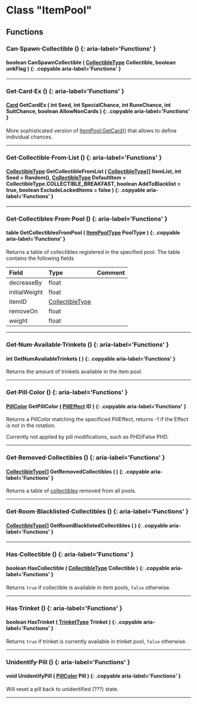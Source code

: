 # Class "ItemPool"

## Functions

### Can·Spawn·Collectible () {: aria-label='Functions' }
#### boolean CanSpawnCollectible ( [CollectibleType](https://wofsauge.github.io/IsaacDocs/rep/enums/CollectibleType.html) Collectible, boolean unkFlag ) {: .copyable aria-label='Functions' }

___
### Get·Card·Ex () {: aria-label='Functions' }
#### [Card](https://wofsauge.github.io/IsaacDocs/rep/enums/Card.html) GetCardEx ( int Seed, int SpecialChance, int RuneChance, int SuitChance, boolean AllowNonCards ) {: .copyable aria-label='Functions' }
More sophisticated version of [ItemPool:GetCard()](https://wofsauge.github.io/IsaacDocs/rep/ItemPool.html#getcard) that allows to define individual chances.
___
### Get·Collectible·From·List () {: aria-label='Functions' }
#### [CollectibleType](https://wofsauge.github.io/IsaacDocs/rep/enums/CollectibleType.html) GetCollectibleFromList ( [CollectibleType](https://wofsauge.github.io/IsaacDocs/rep/enums/CollectibleType.html)[] ItemList, int Seed = Random(), [CollectibleType](https://wofsauge.github.io/IsaacDocs/rep/enums/CollectibleType.html) DefaultItem = CollectibleType.COLLECTIBLE_BREAKFAST, boolean AddToBlacklist = true, boolean ExcludeLockedItems = false ) {: .copyable aria-label='Functions' }

___
### Get·Collectibles·From·Pool () {: aria-label='Functions' }
#### table GetCollectiblesFromPool ( [ItemPoolType](https://wofsauge.github.io/IsaacDocs/rep/enums/ItemPoolType.html) PoolType ) {: .copyable aria-label='Functions' }
Returns a table of collectibles registered in the specified pool. The table contains the following fields

|Field|Type|Comment|
|:--|:--|:--|
| decreaseBy | float | |
| initialWeight | float | |
| itemID | [CollectibleType](https://wofsauge.github.io/IsaacDocs/rep/enums/CollectibleType.html) | |
| removeOn | float | |
| weight | float | |

___
### Get·Num·Available·Trinkets () {: aria-label='Functions' }
#### int GetNumAvailableTrinkets ( ) {: .copyable aria-label='Functions' }
Returns the amount of trinkets available in the item pool.

___
### Get·Pill·Color () {: aria-label='Functions' }
#### [PillColor](https://wofsauge.github.io/IsaacDocs/rep/enums/PillColor.html) GetPillColor ( [PillEffect](https://wofsauge.github.io/IsaacDocs/rep/enums/PillEffect.html) ID ) {: .copyable aria-label='Functions' }
Returns a PillColor matching the specificed PillEffect, returns -1 if the Effect is not in the rotation.

Currently not applied by pill modifications, such as PHD/False PHD.

___
### Get·Removed·Collectibles () {: aria-label='Functions' }
#### [CollectibleType](https://wofsauge.github.io/IsaacDocs/rep/enums/CollectibleType.html)[] GetRemovedCollectibles ( ) {: .copyable aria-label='Functions' }
Returns a table of [collectibles](https://wofsauge.github.io/IsaacDocs/rep/enums/CollectibleType.html) removed from all pools.

___
### Get·Room·Blacklisted·Collectibles () {: aria-label='Functions' }
#### [CollectibleType](https://wofsauge.github.io/IsaacDocs/rep/enums/CollectibleType.html)[] GetRoomBlacklistedCollectibles ( ) {: .copyable aria-label='Functions' }

___
### Has·Collectible () {: aria-label='Functions' }
#### boolean HasCollectible ( [CollectibleType](https://wofsauge.github.io/IsaacDocs/rep/enums/CollectibleType.html) Collectible ) {: .copyable aria-label='Functions' }
Returns ``true`` if collectible is available in item pools, ``false`` otherwise.

___
### Has·Trinket () {: aria-label='Functions' }
#### boolean HasTrinket ( [TrinketType](https://wofsauge.github.io/IsaacDocs/rep/enums/TrinketType.html) Trinket ) {: .copyable aria-label='Functions' }
Returns ``true`` if trinket is currently available in trinket pool, ``false`` otherwise.

___
### Unidentify·Pill () {: aria-label='Functions' }
#### void UnidentifyPill ( [PillColor](https://wofsauge.github.io/IsaacDocs/rep/enums/PillColor.html) Pill ) {: .copyable aria-label='Functions' }
Will reset a pill back to unidentified (???) state.

___